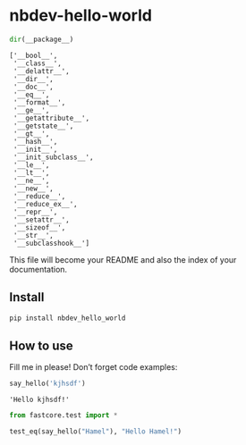 # nbdev-hello-world

<!-- WARNING: THIS FILE WAS AUTOGENERATED! DO NOT EDIT! -->

``` python
dir(__package__)
```

    ['__bool__',
     '__class__',
     '__delattr__',
     '__dir__',
     '__doc__',
     '__eq__',
     '__format__',
     '__ge__',
     '__getattribute__',
     '__getstate__',
     '__gt__',
     '__hash__',
     '__init__',
     '__init_subclass__',
     '__le__',
     '__lt__',
     '__ne__',
     '__new__',
     '__reduce__',
     '__reduce_ex__',
     '__repr__',
     '__setattr__',
     '__sizeof__',
     '__str__',
     '__subclasshook__']

This file will become your README and also the index of your
documentation.

## Install

``` sh
pip install nbdev_hello_world
```

## How to use

Fill me in please! Don’t forget code examples:

``` python
say_hello('kjhsdf')
```

    'Hello kjhsdf!'

``` python
from fastcore.test import *
```

``` python
test_eq(say_hello("Hamel"), "Hello Hamel!")
```
